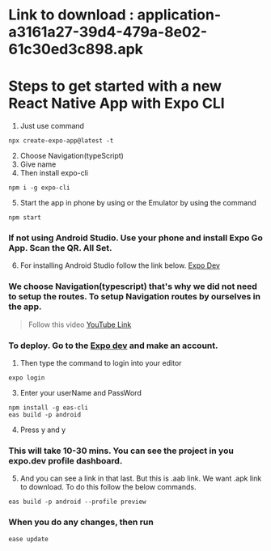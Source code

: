 # Link to download : application-a3161a27-39d4-479a-8e02-61c30ed3c898.apk

# Steps to get started with a new React Native App with Expo CLI

1. Just use command
```
npx create-expo-app@latest -t
```
2. Choose Navigation(typeScript)
3. Give name
4. Then install expo-cli
```
npm i -g expo-cli
```
5. Start the app in phone by using or the Emulator by using the command
```
npm start
```

### If not using Android Studio. Use your phone and install Expo Go App. Scan the QR. All Set.
6. For installing Android Studio follow the link below.
[Expo Dev](https://docs.expo.dev/get-started/set-up-your-environment/?mode=expo-go&platform=android&device=simulated)

### We choose Navigation(typescript) that's why we did not need to setup the routes. To setup Navigation routes by ourselves in the app.
> Follow this video
[YouTube Link](https://youtu.be/Z20nUdAUGmM?si=KpH04bbhUpmKu1Xc)

### To deploy. Go to the [Expo dev](https://expo.dev) and make an account.

1. Then type the command to login into your editor
```
expo login
```
3. Enter your userName and PassWord
```
npm install -g eas-cli
eas build -p android
```
4. Press y and y
### This will take 10-30 mins. You can see the project in you expo.dev profile dashboard.
5. And you can see a link in that last. But this is .aab link. We want .apk link to download. To do this follow the below commands.
```
eas build -p android --profile preview
```


### When you do any changes, then run
```
ease update
```
